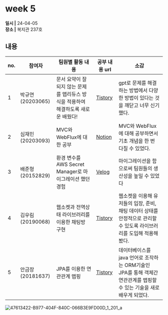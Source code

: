# week 5
**일시 |** 24-04-05   
**장소 |** 복지관 237호

## 내용

|no.  |참여자          |팀원별 활동 내용|공부 내용 url|소감|
|--------|--------------|----------------------------------|--------------------|--|
|1       |박규연(20203065)|문서 요약이 잘 되지 않는 문제를 맵리듀스 방식을 적용하여 해결하도록 새로운 배웠다!|[Tistory](https://noooey.tistory.com/81)|gpt로 문제를 해결하는 방법에서 다양한 방법이 있다는 것을 깨닫고 너무 신기했다.
|2       |심재민(20203093)|MVC와 WebFlux에 대한 공부|[Notion](https://wonderful-alloy-41d.notion.site/3-30-4-6-5678d8b6d7474ec4aab3f1f1308cf9f4?pvs=4)|MVC와 WebFlux에 대해 공부하면서 기초 개념을 한 번 다질 수 있었다.
|3       |배준형(20152829)|환경 변수를 AWS Secret Manager로 마이그레이션 했던 경험|[Velog](https://velog.io/@ryanbae94/Next.js-%EC%97%90%EC%84%9C-AWS-Secret-Manager-%ED%99%9C%EC%9A%A9%ED%95%98%EA%B8%B0)|마이그레이션을 함으로써 팀원들의 생산성을 높일 수 있었다
|4       |김우림(20190068)|웹소켓과 전역상태 라이브러리를 이용한 채팅방 구현|[Tistory](https://kwoooo.tistory.com/13)|웹소켓을 이용해 유저들의 입장, 준비, 채팅 데이터 상태를 안정적으로 관리할 수 있도록 라이브러리를 도입해 적용해봤다.
|5       |안금장(20181637)|JPA를 이용한 연관관계 맵핑|[Tistory](https://koomchang.tistory.com/33)|데이터베이스를 java 언어로 조작하는 ORM기술인 JPA를 통해 객체간 연관관계를 맵핑할 수 있는 기술을 새로 배우게 되었다.

![47613422-B977-404F-840C-066B3E9FD00D_1_201_a](https://github.com/Team-WeQuiz/study/assets/66217855/9051a6a7-3a2a-4b83-885d-9914a43c50ea)
